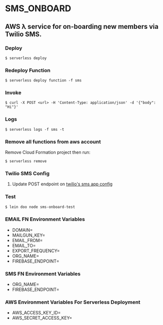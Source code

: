 # SMS_ONBOARD

## AWS λ service for on-boarding new members via Twilio SMS.

### Deploy

```shell
$ serverless deploy
```

### Redeploy Function

```
$ serverless deploy function -f sms
```

### Invoke

```shell
$ curl -X POST <url> -H 'Content-Type: application/json' -d '{"body": "Hi"}'
```

### Logs

```
$ serverless logs -f sms -t
```

### Remove all functions from aws account

Remove Cloud Formation project then run:

```
$ serverless remove
```

### Twilio SMS Config

1. Update POST endpoint on [twilio's sms app config](https://www.twilio.com/console/sms/services/MG7c87df1f861b9b9b5fdbb7404048376e)


### Test

```sh
$ lein doo node sms-onboard-test
```

### EMAIL FN Environment Variables

- DOMAIN=
- MAILGUN_KEY=
- EMAIL_FROM=
- EMAIL_TO=
- EXPORT_FREQUENCY=
- ORG_NAME=
- FIREBASE_ENDPOINT=

### SMS FN Environment Variables

- ORG_NAME=
- FIREBASE_ENDPOINT=

### AWS Environment Variables For Serverless Deployment

- AWS_ACCESS_KEY_ID=
- AWS_SECRET_ACCESS_KEY=